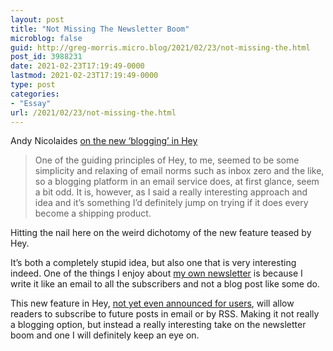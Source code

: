 ```yaml
---
layout: post
title: "Not Missing The Newsletter Boom"
microblog: false
guid: http://greg-morris.micro.blog/2021/02/23/not-missing-the.html
post_id: 3988231
date: 2021-02-23T17:19:49-0000
lastmod: 2021-02-23T17:19:49-0000
type: post
categories:
- "Essay"
url: /2021/02/23/not-missing-the.html
---
```

<!--kg-card-begin: html--><p>Andy Nicolaides <a href="https://thedent.net/2021/02/23/blogging-with-heycom.html">on the new ‘blogging’ in Hey</a></p>
<blockquote><p>
  One of the guiding principles of Hey, to me, seemed to be some simplicity and relaxing of email norms such as inbox zero and the like, so a blogging platform in an email service does, at first glance, seem a bit odd. It is, however, as I said a really interesting approach and idea and it’s something I’d definitely jump on trying if it does every become a shipping product.
</p></blockquote>
<p>Hitting the nail here on the weird dichotomy of the new feature teased by Hey.</p>
<p>It’s both a completely stupid idea, but also one that is very interesting indeed. One of the things I enjoy about <a href="https://email.gr36.com/">my own newsletter</a> is because I write it like an email to all the subscribers and not a blog post like some do.</p>
<p>This new feature in Hey, <a href="https://twitter.com/jasonfried/status/1363956784600281088">not yet even announced for users</a>, will allow readers to subscribe to future posts in email or by RSS. Making it not really a blogging option, but instead a really interesting take on the newsletter boom and one I will definitely keep an eye on.</p>
<!--kg-card-end: html-->
